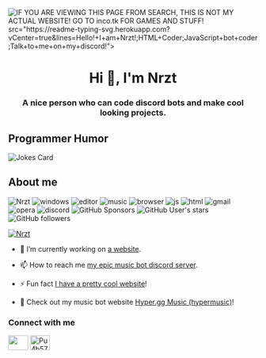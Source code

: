 <img alt="IF YOU ARE VIEWING THIS PAGE FROM SEARCH, THIS IS NOT MY ACTUAL WEBSITE! GO TO inco.tk FOR GAMES AND STUFF!" src="https://readme-typing-svg.herokuapp.com?vCenter=true&lines=Hello!+I+am+Echo!;HTML+Coder;JavaScript+Game+maker;Talk+to+me+on+my+discord!">
src="https://readme-typing-svg.herokuapp.com?vCenter=true&lines=Hello!+I+am+Nrzt!;HTML+Coder;JavaScript+bot+coder;Talk+to+me+on+my+discord!">
<h1 align="center">Hi 👋, I'm Nrzt</h1>
<h3 align="center">A nice person who can code discord bots and make cool looking projects.</h3>
<h2>Programmer Humor</h2>
<img src="https://readme-jokes.vercel.app/api" alt="Jokes Card" />
<h2>About me</h2>
<p align="left"> 
  <img src="https://komarev.com/ghpvc/?username=NRZT555&label=Profile Visitors&color=001eff&style=flat" alt="Nrzt" /> 
  <img src="https://img.shields.io/badge/windows-11/?logo=windows" alt="windows">
  <img src="https://img.shields.io/badge/Editor-VS%20Code-blue/?logo=visualstudiocode&logoColor=blue&color=blue" alt="editor">
  <img src="https://img.shields.io/badge/Listens%20to-Spotify-blue/?logo=spotify&logoColor=warning&color=1DB954" alt="music">
  <img src="https://img.shields.io/badge/Google%20Chrome-4285F4?style=for-the-badge&logo=GoogleChrome&logoColor=white" alt="browser">
  <img src="https://img.shields.io/badge/Knows-JavaScript-blue/?logo=javascript&logoColor=warning&color=yellow" alt="js">
  <img src="https://img.shields.io/badge/Knows-HTML-blue/?logo=html5&logoColor=warning&color=orange" alt="html">
  <img alt="gmail" src="https://img.shields.io/badge/Uses-Gmail-blue/?logo=gmail&logoColor=warning&color=red">
  <img alt="opera" src="https://img.shields.io/badge/Uses-OperaGX-blue/?logo=opera&logoColor=ff1b2d&color=ff1b2d">
  <img src="https://img.shields.io/badge/Uses-Discord-blue/?logo=discord&logoColor=warning&color=7289DA" alt="discord">
  <img alt="GitHub Sponsors" src="https://img.shields.io/github/sponsors/NRZT555?label=Sponsors&logo=githubsponsors&style=flat">
  <img alt="GitHub User's stars" src="https://img.shields.io/github/stars/NRZT555?color=yellow&label=User%20Stars&logo=github&logoColor=yellow">
  <img alt="GitHub followers" src="https://img.shields.io/github/followers/NRZT555?color=g&label=User%20Followers&logo=github">
       </p>
<p align="left"> <a href="https://github.com/ryo-ma/github-profile-trophy"><img src="https://github-profile-trophy.vercel.app/?username=NRZT555&theme=discord" alt="Nrzt" /></a> </p>

- 🔭 I’m currently working on [a website](https://inco.tk).

- 📫 How to reach me [my epic music bot discord server](https://discord.gg/Pu4b57qA9z).

- ⚡ Fun fact [I have a pretty cool website](https://www.nrztservices.tk)!


-  Check out my music bot website [Hyper.gg Music (hypermusic)](https://www.hypermusic.ga)!

<h3 align="left">Connect with me</h3>
<p align="left">
<a href="https://twitter.com/3kh0_" target="blank"><img align="center" src="" alt="" height="30" width="40" /></a>
<a href="https://discord.gg/Pu4b57qA9z" target="blank"><img align="center" src="https://raw.githubusercontent.com/rahuldkjain/github-profile-readme-generator/master/src/images/icons/Social/discord.svg" alt="Pu4b57qA9z" height="30" width="40" /></a>
